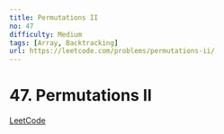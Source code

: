 ```yaml
---
title: Permutations II
no: 47
difficulty: Medium
tags: [Array, Backtracking]
url: https://leetcode.com/problems/permutations-ii/
---
```


# 47. Permutations II

[LeetCode](https://leetcode.com/problems/permutations-ii/)

